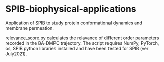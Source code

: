 # SPIB-biophysical-applications
Application of SPIB to study protein conformational dynamics and membrane permeation.

relevance_score.py calculates the relavance of different order parameters recorded in the BA-DMPC trajectory. The script requires NumPy, PyTorch, os, SPIB python libraries installed and have been tested for SPIB (ver July2021).
